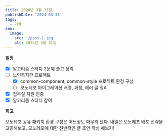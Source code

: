 ```yaml
---
title: 2024년 3월 31일
publishDate: '2024-03-31'
tags:
  - 기억
seo:
  image:
    src: '/post-1.jpg'
    alt: 2024년 3월 31일
---
```


**일정**

- [x] 알고리즘 스터디 2문제 풀고 정리
- [ ] 노인복지관 프로젝트
  - [x] common-component, common-style 프로젝트 환경 구성
  - [ ] 모노레포 마이그레이션 배경, 과정, 에러 글 정리
- [x] 집무실 지원 인증
- [x] 알고리즘 스터디 참여

**회고**

모노레포 공유 패키지 환경 구성은 어느정도 마무리 됐다. 내일은 모노레포 배포 전략을 고민해보고, 모노레포에 대한 전반적인 글 초안 작성 해보자!
